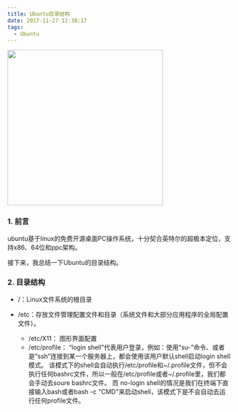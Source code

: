 ```yaml
---
title: Ubuntu目录结构
date: 2017-11-27 12:38:17
tags:
  - Ubuntu
---
```


<img src="/assets/postLog/ubuntuLog.jpg" width="350px" height="350px">

### 1. 前言

ubuntu基于linux的免费开源桌面PC操作系统，十分契合英特尔的超极本定位，支持x86、64位和ppc架构。

接下来，我总结一下Ubuntu的目录结构。
<!-- more -->

### 2. 目录结构
* /：Linux文件系统的根目录

* /etc：存放文件管理配置文件和目录（系统文件和大部分应用程序的全局配置文件）。
  * /etc/X11：     图形界面配置
  * /etc/profile： “login shell”代表用户登录，例如：使用“su-”命令、或者是“ssh”连接到某一个服务器上，都会使用该用户默认shell启动login shell模式。
  该模式下的shell会自动执行/etc/profile和~/.profile文件，但不会执行任何bashrc文件，所以一般在/etc/profile或者~/.profile里，我们都会手动去soure bashrc文件。
  而 no-login shell的情况是我们在终端下直接输入bash或者bash -c "CMD"来启动shell，该模式下是不会自动去运行任何profile文件。
